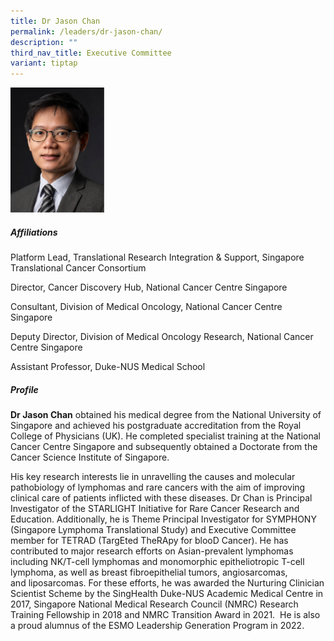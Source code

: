 ```yaml
---
title: Dr Jason Chan
permalink: /leaders/dr-jason-chan/
description: ""
third_nav_title: Executive Committee
variant: tiptap
---
```

<div class="isomer-image-wrapper">
<img style="width:150px" height="auto" width="100%" src="/images/Leaders/dr-jason-chan.png">
</div>
<h5>Affiliations</h5>
<p>Platform Lead, Translational Research Integration &amp; Support, Singapore
Translational Cancer Consortium</p>
<p>Director, Cancer Discovery Hub, National Cancer Centre Singapore&nbsp;</p>
<p>Consultant, Division of Medical Oncology, National Cancer Centre Singapore&nbsp;&nbsp;</p>
<p>Deputy Director, Division of Medical Oncology Research, National Cancer
Centre Singapore&nbsp;</p>
<p>Assistant Professor, Duke-NUS Medical School&nbsp;</p>
<h5>Profile</h5>
<p><strong>Dr Jason Chan</strong> obtained his medical degree from the National
University of Singapore and achieved his postgraduate accreditation from
the Royal College of Physicians (UK). He completed specialist training
at the National Cancer Centre Singapore and&nbsp;subsequently&nbsp;obtained
a Doctorate from the Cancer Science Institute of Singapore.&nbsp;</p>
<p>His key research interests lie in unravelling the causes and molecular
pathobiology of&nbsp;lymphomas and&nbsp;rare cancers with the aim of improving
clinical care of patients inflicted with these diseases. Dr Chan is Principal
Investigator of the STARLIGHT Initiative for Rare Cancer Research and Education.
Additionally, he is Theme Principal Investigator for SYMPHONY (Singapore
Lymphoma Translational Study) and Executive Committee member for TETRAD
(TargEted&nbsp;TheRApy&nbsp;for&nbsp;blooD&nbsp;Cancer). He has contributed
to major research efforts on Asian-prevalent lymphomas including NK/T-cell
lymphomas and monomorphic&nbsp;epitheliotropic&nbsp;T-cell lymphoma, as
well as breast fibroepithelial&nbsp;tumors, angiosarcomas, and&nbsp;liposarcomas.
For these efforts, he was awarded the Nurturing Clinician Scientist Scheme
by the&nbsp;SingHealth&nbsp;Duke-NUS Academic Medical Centre in 2017, Singapore
National Medical Research Council (NMRC) Research Training Fellowship in
2018 and NMRC Transition Award in 2021.&nbsp;&nbsp;He is also a proud&nbsp;alumnus&nbsp;of
the ESMO Leadership Generation Program in 2022.</p>